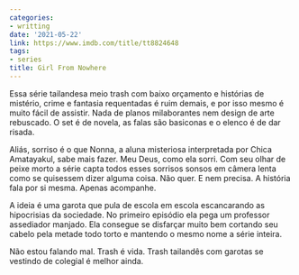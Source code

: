 ```yaml
---
categories:
- writting
date: '2021-05-22'
link: https://www.imdb.com/title/tt8824648
tags:
- series
title: Girl From Nowhere
---
```


Essa série tailandesa meio trash com baixo orçamento e histórias de mistério, crime e fantasia requentadas é ruim demais, e por isso mesmo é muito fácil de assistir. Nada de planos milaborantes nem design de arte rebuscado. O set é de novela, as falas são basiconas e o elenco é de dar risada.

Aliás, sorriso é o que Nonna, a aluna misteriosa interpretada por Chica Amatayakul, sabe mais fazer. Meu Deus, como ela sorri. Com seu olhar de peixe morto a série capta todos esses sorrisos sonsos em câmera lenta como se quisessem dizer alguma coisa. Não quer. E nem precisa. A história fala por si mesma. Apenas acompanhe.

A ideia é uma garota que pula de escola em escola escancarando as hipocrisias da sociedade. No primeiro episódio ela pega um professor assediador manjado. Ela consegue se disfarçar muito bem cortando seu cabelo pela metade todo torto e mantendo o mesmo nome a série inteira.

Não estou falando mal. Trash é vida. Trash tailandês com garotas se vestindo de colegial é melhor ainda.